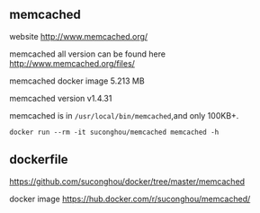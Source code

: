 ## memcached

website http://www.memcached.org/

memcached all version can be found here http://www.memcached.org/files/

memcached docker image 5.213 MB

memcached version v1.4.31

memcached is in `/usr/local/bin/memcached`,and only 100KB+.



```
docker run --rm -it suconghou/memcached memcached -h
```

## dockerfile

https://github.com/suconghou/docker/tree/master/memcached


docker image  https://hub.docker.com/r/suconghou/memcached/
